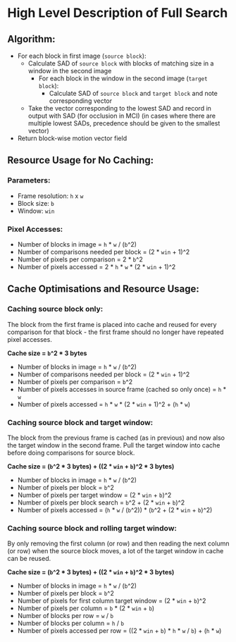 # High Level Description of Full Search

## Algorithm:

- For each block in first image (`source block`):
    - Calculate SAD of `source block` with blocks of matching size in a window in the second image
        - For each block in the window in the second image (`target block`):
            - Calculate SAD of `source block` and `target block` and note corresponding vector
    - Take the vector corresponding to the lowest SAD and record in output with SAD (for occlusion in MCI) (in cases where there are multiple lowest SADs, precedence should be given to the smallest vector)
- Return block-wise motion vector field

## Resource Usage for No Caching:

### Parameters:

- Frame resolution: `h` x `w`
- Block size: `b`
- Window: `win`

### Pixel Accesses:

- Number of blocks in image = `h` * `w` / (`b`^2)  
- Number of comparisons needed per block = (2 * `win` + 1)^2
- Number of pixels per comparison = 2 * `b`^2
- Number of pixels accessed = 2 * `h` * `w` * (2 * `win` + 1)^2

## Cache Optimisations and Resource Usage:

### Caching source block only:

The block from the first frame is placed into cache and reused for every comparison for that block - the first frame should no longer have repeated pixel accesses.

**Cache size = `b`^2 * 3 bytes**

- Number of blocks in image = `h` * `w` / (`b`^2)  
- Number of comparisons needed per block = (2 * `win` + 1)^2
- Number of pixels per comparison = `b`^2
- Number of pixels accesses in source frame (cached so only once) = `h` * `w`
- Number of pixels accessed = `h` * `w` * (2 * `win` + 1)^2 + (`h` * `w`)

### Caching source block and target window:

The block from the previous frame is cached (as in previous) and now also the target window in the second frame. Pull the target window into cache before doing comparisons for source block.

**Cache size = (`b`^2 * 3 bytes) + ((2 * `win` + `b`)^2 * 3 bytes)**

- Number of blocks in image = `h` * `w` / (`b`^2)
- Number of pixels per block = `b`^2
- Number of pixels per target window = (2 * `win` + `b`)^2
- Number of pixels per block search = `b`^2 + (2 * `win` + `b`)^2
- Number of pixels accessed = (`h` * `w` / (`b`^2)) * (`b`^2 + (2 * `win` + `b`)^2)

### Caching source block and rolling target window:

By only removing the first column (or row) and then reading the next column (or row) when the source block moves, a lot of the target window in cache can be reused.

**Cache size = (`b`^2 * 3 bytes) + ((2 * `win` + `b`)^2 * 3 bytes)**

- Number of blocks in image = `h` * `w` / (`b`^2)
- Number of pixels per block = `b`^2
- Number of pixels for first column target window = (2 * `win` + `b`)^2
- Number of pixels per column = `b` * (2 * `win` + `b`)
- Number of blocks per row = `w` / `b`
- Number of blocks per column = `h` / `b`
- Number of pixels accessed per row = ((2 * `win` + `b`) * `h` * `w` / `b`) + (`h` * `w`)